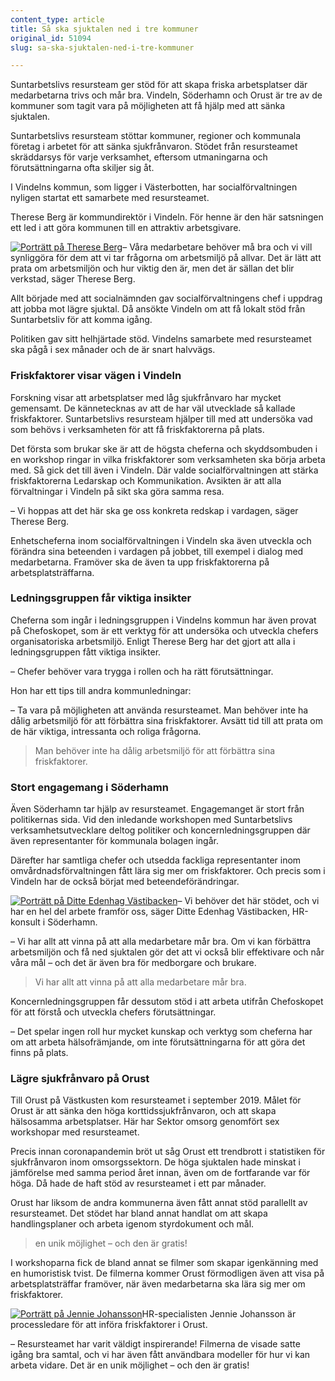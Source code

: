 ```yaml
---
content_type: article
title: Så ska sjuktalen ned i tre kommuner
original_id: 51094
slug: sa-ska-sjuktalen-ned-i-tre-kommuner

---
```


Suntarbetslivs resursteam ger stöd för att skapa friska arbetsplatser där medarbetarna trivs och mår bra. Vindeln, Söderhamn och Orust är tre av de kommuner som tagit vara på möjligheten att få hjälp med att sänka sjuktalen.

Suntarbetslivs resursteam stöttar kommuner, regioner och kommunala företag i arbetet för att sänka sjukfrånvaron. Stödet från resursteamet skräddarsys för varje verksamhet, eftersom utmaningarna och förutsättningarna ofta skiljer sig åt.

I Vindelns kommun, som ligger i Västerbotten, har socialförvaltningen nyligen startat ett samarbete med resursteamet.

Therese Berg är kommundirektör i Vindeln. För henne är den här satsningen ett led i att göra kommunen till en attraktiv arbetsgivare.

[![Porträtt på Therese Berg](https://www.suntarbetsliv.se/wp-content/uploads/2020/10/200x220-therese-berg-foto-maria-hoglund-vindeln.jpg)](https://www.suntarbetsliv.se/wp-content/uploads/2020/10/200x220-therese-berg-foto-maria-hoglund-vindeln.jpg)– Våra medarbetare behöver må bra och vi vill synliggöra för dem att vi tar frågorna om arbetsmiljö på allvar. Det är lätt att prata om arbetsmiljön och hur viktig den är, men det är sällan det blir verkstad, säger Therese Berg.

Allt började med att socialnämnden gav socialförvaltningens chef i uppdrag att jobba mot lägre sjuktal. Då ansökte Vindeln om att få lokalt stöd från Suntarbetsliv för att komma igång.

Politiken gav sitt helhjärtade stöd. Vindelns samarbete med resursteamet ska pågå i sex månader och de är snart halvvägs.

### Friskfaktorer visar vägen i Vindeln

Forskning visar att arbetsplatser med låg sjukfrånvaro har mycket gemensamt. De kännetecknas av att de har väl utvecklade så kallade friskfaktorer. Suntarbetslivs resursteam hjälper till med att undersöka vad som behövs i verksamheten för att få friskfaktorerna på plats.

Det första som brukar ske är att de högsta cheferna och skyddsombuden i en workshop ringar in vilka friskfaktorer som verksamheten ska börja arbeta med. Så gick det till även i Vindeln. Där valde socialförvaltningen att stärka friskfaktorerna Ledarskap och Kommunikation. Avsikten är att alla förvaltningar i Vindeln på sikt ska göra samma resa.

– Vi hoppas att det här ska ge oss konkreta redskap i vardagen, säger Therese Berg.

Enhetscheferna inom socialförvaltningen i Vindeln ska även utveckla och förändra sina beteenden i vardagen på jobbet, till exempel i dialog med medarbetarna. Framöver ska de även ta upp friskfaktorerna på arbetsplatsträffarna.

### Ledningsgruppen får viktiga insikter

Cheferna som ingår i ledningsgruppen i Vindelns kommun har även provat på Chefoskopet, som är ett verktyg för att undersöka och utveckla chefers organisatoriska arbetsmiljö. Enligt Therese Berg har det gjort att alla i ledningsgruppen fått viktiga insikter.

– Chefer behöver vara trygga i rollen och ha rätt förutsättningar.

Hon har ett tips till andra kommunledningar:

– Ta vara på möjligheten att använda resursteamet. Man behöver inte ha dålig arbetsmiljö för att förbättra sina friskfaktorer. Avsätt tid till att prata om de här viktiga, intressanta och roliga frågorna.

> Man behöver inte ha dålig arbetsmiljö för att förbättra sina friskfaktorer.

### Stort engagemang i Söderhamn

Även Söderhamn tar hjälp av resursteamet. Engagemanget är stort från politikernas sida. Vid den inledande workshopen med Suntarbetslivs verksamhetsutvecklare deltog politiker och koncernledningsgruppen där även representanter för kommunala bolagen ingår.

Därefter har samtliga chefer och utsedda fackliga representanter inom omvårdnadsförvaltningen fått lära sig mer om friskfaktorer. Och precis som i Vindeln har de också börjat med beteendeförändringar.

[![Porträtt på Ditte Edenhag Västibacken](https://www.suntarbetsliv.se/wp-content/uploads/2020/10/200x220-ditte-edenhag-vastibacken.jpg)](https://www.suntarbetsliv.se/wp-content/uploads/2020/10/200x220-ditte-edenhag-vastibacken.jpg)– Vi behöver det här stödet, och vi har en hel del arbete framför oss, säger Ditte Edenhag Västibacken, HR-konsult i Söderhamn.

– Vi har allt att vinna på att alla medarbetare mår bra. Om vi kan förbättra arbetsmiljön och få ned sjuktalen gör det att vi också blir effektivare och når våra mål – och det är även bra för medborgare och brukare.

> Vi har allt att vinna på att alla medarbetare mår bra.

Koncernledningsgruppen får dessutom stöd i att arbeta utifrån Chefoskopet för att förstå och utveckla chefers förutsättningar.

– Det spelar ingen roll hur mycket kunskap och verktyg som cheferna har om att arbeta hälsofrämjande, om inte förutsättningarna för att göra det finns på plats.

### Lägre sjukfrånvaro på Orust

Till Orust på Västkusten kom resursteamet i september 2019. Målet för Orust är att sänka den höga korttidssjukfrånvaron, och att skapa hälsosamma arbetsplatser. Här har Sektor omsorg genomfört sex workshopar med resursteamet.

Precis innan coronapandemin bröt ut såg Orust ett trendbrott i statistiken för sjukfrånvaron inom omsorgssektorn. De höga sjuktalen hade minskat i jämförelse med samma period året innan, även om de fortfarande var för höga. Då hade de haft stöd av resursteamet i ett par månader.

Orust har liksom de andra kommunerna även fått annat stöd parallellt av resursteamet. Det stödet har bland annat handlat om att skapa handlingsplaner och arbeta igenom styrdokument och mål.

> en unik möjlighet – och den är gratis!

I workshoparna fick de bland annat se filmer som skapar igenkänning med en humoristisk tvist. De filmerna kommer Orust förmodligen även att visa på arbetsplatsträffar framöver, när även medarbetarna ska lära sig mer om friskfaktorer.

[![Porträtt på Jennie Johansson](https://www.suntarbetsliv.se/wp-content/uploads/2020/10/200x220-jennie-johansson.jpg)](https://www.suntarbetsliv.se/wp-content/uploads/2020/10/200x220-jennie-johansson.jpg)HR-specialisten Jennie Johansson är processledare för att införa friskfaktorer i Orust.

– Resursteamet har varit väldigt inspirerande! Filmerna de visade satte igång bra samtal, och vi har även fått användbara modeller för hur vi kan arbeta vidare. Det är en unik möjlighet – och den är gratis!

